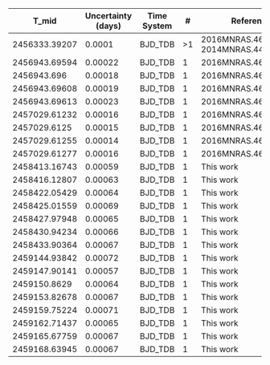 |T_mid|Uncertainty (days)           |Time System|#                                            |Reference                           |
|-----|-----------------------------|-----------|---------------------------------------------|------------------------------------|
|2456333.39207|0.0001                       |BJD_TDB    |>1                                           |2016MNRAS.461.1053M; 2014MNRAS.440.1982H|
|2456943.69594|0.00022                      |BJD_TDB    |1                                            |2016MNRAS.461.1053M                 |
|2456943.696|0.00018                      |BJD_TDB    |1                                            |2016MNRAS.461.1053M                 |
|2456943.69608|0.00019                      |BJD_TDB    |1                                            |2016MNRAS.461.1053M                 |
|2456943.69613|0.00023                      |BJD_TDB    |1                                            |2016MNRAS.461.1053M                 |
|2457029.61232|0.00016                      |BJD_TDB    |1                                            |2016MNRAS.461.1053M                 |
|2457029.6125|0.00015                      |BJD_TDB    |1                                            |2016MNRAS.461.1053M                 |
|2457029.61255|0.00014                      |BJD_TDB    |1                                            |2016MNRAS.461.1053M                 |
|2457029.61277|0.00016                      |BJD_TDB    |1                                            |2016MNRAS.461.1053M                 |
|2458413.16743|0.00059                      |BJD_TDB    |1                                            |This work                           |
|2458416.12807|0.00063                      |BJD_TDB    |1                                            |This work                           |
|2458422.05429|0.00064                      |BJD_TDB    |1                                            |This work                           |
|2458425.01559|0.00069                      |BJD_TDB    |1                                            |This work                           |
|2458427.97948|0.00065                      |BJD_TDB    |1                                            |This work                           |
|2458430.94234|0.00066                      |BJD_TDB    |1                                            |This work                           |
|2458433.90364|0.00067                      |BJD_TDB    |1                                            |This work                           |
|2459144.93842|0.00072                      |BJD_TDB    |1                                            |This work                           |
|2459147.90141|0.00057                      |BJD_TDB    |1                                            |This work                           |
|2459150.8629|0.00064                      |BJD_TDB    |1                                            |This work                           |
|2459153.82678|0.00067                      |BJD_TDB    |1                                            |This work                           |
|2459159.75224|0.00071                      |BJD_TDB    |1                                            |This work                           |
|2459162.71437|0.00065                      |BJD_TDB    |1                                            |This work                           |
|2459165.67759|0.00067                      |BJD_TDB    |1                                            |This work                           |
|2459168.63945|0.00067                      |BJD_TDB    |1                                            |This work                           |
